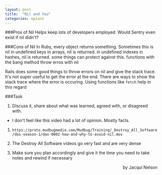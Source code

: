 ```yaml
---
layout: post
title:  "Nil and You"
categories: opions
---
```


###Pros of Nil
Helps keep lots of developers employed. Would Sentry even exist if nil didn't?

###Cons of Nil
In Ruby, every object returns something. Sometimes this is nil
in undefined keys in arrays, nil is returned.
in undefined indexes in hashes, nil is returned.
some things can protect against this. functions with the bang method throw erros with nil

Rails does some good things to throw errors on nil and give the stack trace.
It's not super useful to get the error at the end. There are ways to show the stack trace where the error is occuring.
Using functions like `fetch` help in this regard


###Task
1. Discuss it, share about what was learned, agreed with, or disagreed with.
* I don't feel like this video had a lot of opinion. Mostly facts.
1. `https://proto.mudbugmedia.com/Mudbug/Training/_Destroy_All_Software/das-season-1/das-0002-how-and-why-to-avoid-nil.mov`

1. The Destroy All Software videos go very fast and are very dense

1. Make sure you plan accordingly and give it the time you need to take notes and rewind if necessary


<div style="float: right">
  by Jacqui Nelson
</div>